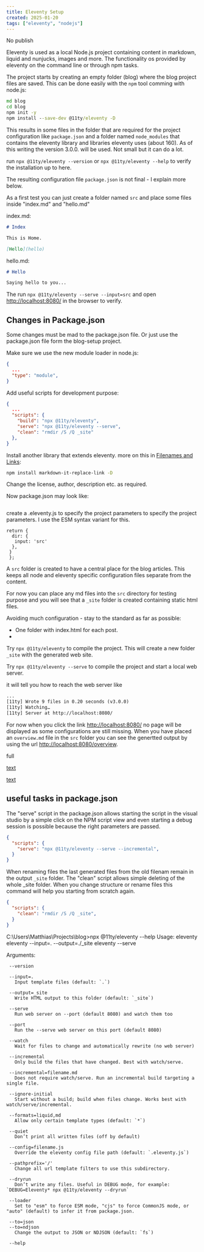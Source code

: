 ```yaml
---
title: Eleventy Setup
created: 2025-01-20
tags: ["eleventy", "nodejs"]
---
```


No publish

Eleventy is used as a local Node.js project containing content in markdown, liquid and nunjucks, images and more. The functionality
os provided by eleventy on the command line or through npm tasks.

The project starts by creating an empty folder (blog) where the blog project files are saved.  This can be done easily
with the `npm` tool comming with node.js:

```cmd
md blog
cd blog
npm init -y
npm install --save-dev @11ty/eleventy -D
```

This results in some files in the folder that are required for the project configuration like `package.json` and a folder named `node_modules`
that contains the eleventy library and libraries eleventy uses (about 160). As of this writing the version 3.0.0. will be used.
Not small but it can do a lot.

run `npx @11ty/eleventy --version` or `npx @11ty/eleventy --help` to verify the installation up to here.

The resulting configuration file `package.json` is not final - I explain more below.

As a first test you can just create a folder named `src` and place some files inside "index.md" and "hello.md"

index.md:

``` md
# Index

This is Home.

[Hello](hello)
```

hello.md:

``` md
# Hello

Saying hello to you...
```

The run `npx @11ty/eleventy --serve --input=src` and open <http://localhost:8080/> in the browser to verify.


## Changes in Package.json

Some changes must be mad to the package.json file. Or just use the package.json file form the blog-setup project.

Make sure we use the new module loader in node.js:

``` json
{
  ...
  "type": "module",
}
```

Add useful scripts for development purpose:

``` json
{
  ...
  "scripts": {
    "build": "npx @11ty/eleventy",
    "serve": "npx @11ty/eleventy --serve",
    "clean": "rmdir /S /Q _site"
  },
}
```

Install another library that extends eleventy. more on this in [Filenames and Links](../2025/0303-11ty-links.md):

``` sh
npm install markdown-it-replace-link -D
```

Change the license, author, description etc. as required.

Now package.json may look like:

``` json

```



create a .eleventy.js to specify the project parameters to specify the project parameters.  I use the ESM syntax variant
for this.

``` JS
return {
  dir: {
   input: 'src'
  },
 }
 };
```

A `src` folder is created to have a central place for the blog articles.  This keeps all node and eleventy specific
configuration files separate from the content.

For now you can place any md files into the `src` directory for testing purpose and you will see that a `_site` folder
is created containing static html files.



<!-- There will be some naming conventions later... -->

Avoiding much configuration - stay to the standard as far as possible:

* One folder with index.html for each post.
*

Try `npx @11ty/eleventy` to compile the project. This will create a new folder `_site` with the generated web site.

Try `npx @11ty/eleventy --serve` to compile the project and start a local web server.

it will tell you how to reach the web server like

``` txt
...
[11ty] Wrote 9 files in 0.20 seconds (v3.0.0)
[11ty] Watching…
[11ty] Server at http://localhost:8080/
```

For now when you click the link <http://localhost:8080/> no page will be displayed as some configurations are still
missing.  When you have placed an `overview.md` file in the `src` folder you can see the genertted output by using the
url <http://localhost:8080/overview>.

full

[text](http://localhost:8080)

[text](http://localhost:8080/00-overview/)

## useful tasks in package.json

The "serve" script in the package.json allows starting the script in the visual studio by a simple click on the NPM
script view and even starting a debug session is possible because the right parameters are passed.

```json
{
  "scripts": {
    "serve": "npx @11ty/eleventy --serve --incremental",
  }
}
```

When renaming files the last generated files from the old filenam remain in the output `_site` folder.  The "clean"
script allows simple deleting of the whole _site folder.  When you change structure or rename files this command will
help you starting from scratch again.

```json
{
  "scripts": {
    "clean": "rmdir /S /Q _site",
  }
}
```




C:\Users\Matthias\Projects\blog>npx @11ty/eleventy --help 
Usage: eleventy
       eleventy --input=. --output=./_site
       eleventy --serve

Arguments:

     --version

     --input=.
       Input template files (default: `.`)

     --output=_site
       Write HTML output to this folder (default: `_site`)

     --serve
       Run web server on --port (default 8080) and watch them too

     --port
       Run the --serve web server on this port (default 8080)

     --watch
       Wait for files to change and automatically rewrite (no web server)

     --incremental
       Only build the files that have changed. Best with watch/serve.

     --incremental=filename.md
       Does not require watch/serve. Run an incremental build targeting a single file.

     --ignore-initial
       Start without a build; build when files change. Works best with watch/serve/incremental.

     --formats=liquid,md
       Allow only certain template types (default: `*`)

     --quiet
       Don’t print all written files (off by default)

     --config=filename.js
       Override the eleventy config file path (default: `.eleventy.js`)

     --pathprefix='/'
       Change all url template filters to use this subdirectory.

     --dryrun
       Don’t write any files. Useful in DEBUG mode, for example: `DEBUG=Eleventy* npx @11ty/eleventy --dryrun`

     --loader
       Set to "esm" to force ESM mode, "cjs" to force CommonJS mode, or "auto" (default) to infer it from package.json.

     --to=json
     --to=ndjson
       Change the output to JSON or NDJSON (default: `fs`)

     --help
